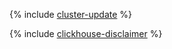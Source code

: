 {% include [cluster-update](../../_qa/managed-clickhouse/cluster-update.md) %}

{% include [clickhouse-disclaimer](../../_includes/clickhouse-disclaimer.md) %}
